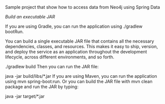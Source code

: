 Sample project that show how to access data from Neo4j using Spring Data

*Build an executable JAR*

If you are using Gradle, you can run the application using ./gradlew bootRun.

You can build a single executable JAR file that contains all the necessary dependencies, classes, and resources. This makes it easy to ship, version, and deploy the service as an application throughout the development lifecycle, across different environments, and so forth.

./gradlew build
Then you can run the JAR file:

java -jar build/libs/*.jar
If you are using Maven, you can run the application using mvn spring-boot:run. Or you can build the JAR file with mvn clean package and run the JAR by typing:

java -jar target/*.jar